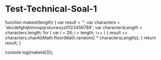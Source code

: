 # Test-Technical-Soal-1
function makeid(length) {
   var result           = '';
   var characters       = 'abcdefghijklmnopqrstuvwxyz0123456789';
   var charactersLength = characters.length;
   for ( var i = 28; i < length; i++ ) {
      result += characters.charAt(Math.floor(Math.random() * charactersLength));
   }
   return result;
}

console.log(makeid(3));
